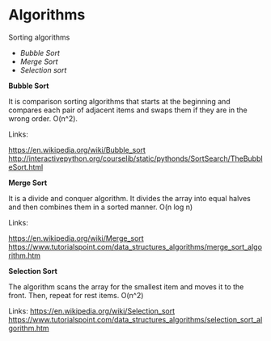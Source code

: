 # Algorithms
Sorting algorithms
* _Bubble Sort_
* _Merge Sort_
* _Selection sort_

**Bubble Sort**

It is comparison sorting algorithms that starts at the beginning and compares each pair of adjacent items and swaps them if they are in the wrong order. O(n^2).

Links:

https://en.wikipedia.org/wiki/Bubble_sort
http://interactivepython.org/courselib/static/pythonds/SortSearch/TheBubbleSort.html

**Merge Sort**

It is a divide and conquer algorithm. It divides the array into equal halves and then combines them in a sorted manner. O(n log n)

Links:

https://en.wikipedia.org/wiki/Merge_sort
https://www.tutorialspoint.com/data_structures_algorithms/merge_sort_algorithm.htm

**Selection Sort**

The algorithm scans the array for the smallest item and moves it to the front. Then, repeat for rest items. O(n^2)

Links:
https://en.wikipedia.org/wiki/Selection_sort
https://www.tutorialspoint.com/data_structures_algorithms/selection_sort_algorithm.htm




